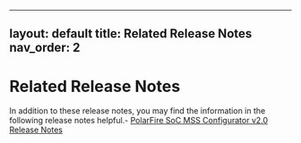 
---
layout: default
title: Related Release Notes
nav_order: 2
---
# Related Release Notes

In addition to these release notes, you may find the information in the following release notes helpful.-   [PolarFire SoC MSS Configurator v2.0 Release Notes](https://www.microsemi.com/document-portal/doc_download/1245470-polarfire-soc-mss-configurator-v2-0-release-notes)




